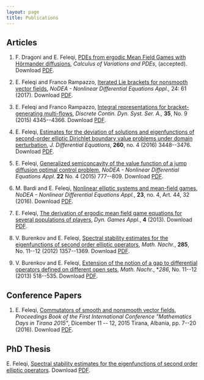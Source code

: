 ```yaml
---
layout: page
title: Publications
---
```


## Articles

1. F. Dragoni and E. Feleqi,  [PDEs from ergodic Mean Field Games with Hörmander diffusions](/docs/Feleqi_publication9.pdf),  _Calculus of Variations and PDEs_, (accepted). Download [PDF](/docs/Feleqi_publication9.pdf).

1. E. Feleqi and Franco Rampazzo, [Iterated Lie brackets for nonsmooth vector fields](https://link.springer.com/article/10.1007/s00030-017-0484-4), _NoDEA - Nonlinear Differential Equations Appl.,_ 24: 61 (2017). Download [PDF](/docs/Feleqi_publication8.pdf). 

1. E. Feleqi and Franco Rampazzo, [Integral representations for  bracket-generating multi-flows](http://www.aimsciences.org/journals/displayArticlesnew.jsp?paperID=10990), _Discrete Contin. Dyn. Syst. Ser. A.,_ **35**, No. 9 (2015) 4345--4366. Download [PDF](/docs/Feleqi_publication8.pdf). 

1. E. Feleqi, [Estimates for the deviation of solutions and eigenfunctions of second-order elliptic Dirichlet boundary value problems under domain perturbation](https://www.sciencedirect.com/science/article/pii/S0022039615005811), _J. Differential Equations_, **260**, no. 4  (2016) 3448--3476. Download [PDF](/docs/Feleqi_publication3.pdf). 

1. E. Feleqi, [Generalized semiconcavity of the value function  of a jump diffusion optimal control problem](https://link.springer.com/article/10.1007/s00030-014-0304-z), _NoDEA - Nonlinear Differential Equations Appl._ **22** No. 4 (2015) 777--809. Download [PDF](/docs/Feleqi_publication6.pdf). 

1. M. Bardi and E. Feleqi, [Nonlinear elliptic systems and mean-field games](https://link.springer.com/article/10.1007/s00030-016-0397-7), _NoDEA - Nonlinear Differential Equations Appl._, **23**,  no. 4, Art. 44, 32 (2016). Download [PDF](/docs/Feleqi_publication4.pdf).

1. E. Feleqi, [The derivation of ergodic mean field game equations for several populations of players](https://link.springer.com/article/10.1007/s13235-013-0088-5), _Dyn. Games Appl._, **4** (2013). Download [PDF](/docs/Feleqi_publication5.pdf).

1. V. Burenkov and E. Feleqi, [Spectral stability estimates for the eigenfunctions of second order elliptic operators](https://onlinelibrary.wiley.com/doi/abs/10.1002/mana.201100250), _Math. Nachr._, **285**, No. 11--12 (2012) 1357--1369. Download [PDF](/docs/Feleqi_publication2pdf).

1. V. Burenkov and E. Feleqi, [Extension of the notion of a gap to differential operators defined on different open sets](https://www.researchgate.net/publicatio/264370512_Extension_of_the_notion_of_a_gap_to_differential_operators_defined_on_different_open_sets), _Math. Nachr._, **286*, No. 11--12 (2013) 518--535. Download [PDF](/docs/feleqipublication1.pdf).



## Conference Papers

1. E. Feleqi, [Commutators of smooth and nonsmooth vector fields](https://sites.google.com/a/fshn.edu.al/mathdaysintirana/), 
_Proceedings Book of the First International Conference "Mathematics Days in Tirana 2015"_, Dicember 11 -- 12, 2015 Tirana, Albania, pp. 7--20 (2016). Download [PDF](/docs/proceedings/Feleqi_commutators.pdf).

## PhD Thesis 
E. Feleqi, [Spectral stability estimates for the eigenfunctions of second order elliptic operators](/docs/Feleqi_PHDTHESIS.pdf). Download [PDF](/docs/Feleqi_PHDTHESIS.pdf). 




